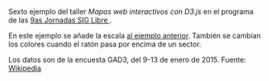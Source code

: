 Sexto ejemplo del taller *Mapas web interactivos con D3.js* en el programa de las [9as Jornadas SIG Libre ](http://www.sigte.udg.edu/jornadassiglibre/programa/talleres/).
 
En este ejemplo se añade la escala [al ejemplo anterior](http://bl.ocks.org/rveciana/4affa5bdb5e8c87ea5e5). También se cambian los colores cuando el ratón pasa por encima de un sector.
 
Los datos son de la encuesta GAD3, del 9-13 de enero de 2015. Fuente: [Wikipedia](http://es.wikipedia.org/wiki/Anexo:Sondeos_de_intenci%C3%B3n_de_voto_para_las_elecciones_generales_de_Espa%C3%B1a_de_2015) 
